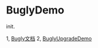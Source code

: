 # BuglyDemo
init.

1, [Bugly文档](https://bugly.qq.com/docs/user-guide/instruction-manual-android-hotfix/?v=20180709165613)
2, [BuglyUpgradeDemo](https://github.com/BuglyDevTeam/Bugly-Android-Demo/tree/master/BuglyUpgradeDemo)
